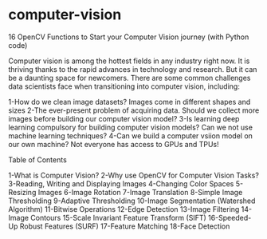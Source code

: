 # computer-vision
16 OpenCV Functions to Start your Computer Vision journey (with Python code)


Computer vision is among the hottest fields in any industry right now. It is thriving thanks to the rapid advances in technology and research. But it can be a daunting space for newcomers. There are some common challenges data scientists face when transitioning into computer vision, including:

1-How do we clean image datasets? Images come in different shapes and sizes
2-The ever-present problem of acquiring data. Should we collect more images before building our computer vision model?
3-Is learning deep learning compulsory for building computer vision models? Can we not use machine learning techniques?
4-Can we build a computer vsiion model on our own machine? Not everyone has access to GPUs and TPUs!


Table of Contents

1-What is Computer Vision?
2-Why use OpenCV for Computer Vision Tasks?
3-Reading, Writing and Displaying Images
4-Changing Color Spaces
5-Resizing Images
6-Image Rotation
7-Image Translation
8-Simple Image Thresholding
9-Adaptive Thresholding
10-Image Segmentation (Watershed Algorithm)
11-Bitwise Operations
12-Edge Detection
13-Image Filtering
14-Image Contours
15-Scale Invariant Feature Transform (SIFT)
16-Speeded-Up Robust Features (SURF)
17-Feature Matching
18-Face Detection
